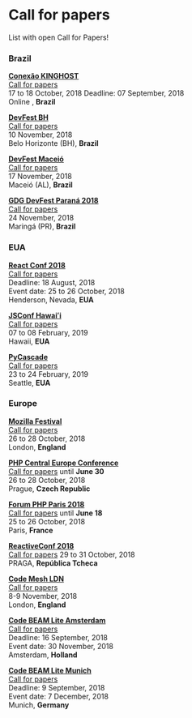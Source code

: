# Call for papers

List with open Call for Papers!

### Brazil

[**Conexão KINGHOST**](https://www.conexaokinghost.com.br/)  
[Call for papers](https://kinghost1.typeform.com/to/uWvR5X)  
17 to 18 October, 2018
Deadline: 07 September, 2018   
Online , **Brazil**

[**DevFest BH**](http://www.devfestbh.com/)  
[Call for papers](https://docs.google.com/forms/d/e/1FAIpQLSfKmpzuzW72FiVjP6-mnyzWt2KXRUFJAp_5Hiy0DSA1E8VHGg/viewform)  
10 November, 2018  
Belo Horizonte (BH), **Brazil**

[**DevFest Maceió**](https://www.sympla.com.br/devfest-maceio-2018__323796)  
[Call for papers](https://docs.google.com/forms/d/e/1FAIpQLSdwx9egUo5HuRIcRtJJDdc2P07r9rAPUw7pZDfaXXwIp3vgxw/viewform)  
17 November, 2018  
Maceió (AL), **Brazil**

[**GDG DevFest Paraná 2018**](https://devfestpr.com/)  
[Call for papers](https://goo.gl/forms/hjFR6ZZowI7dGnHT2)  
24 November, 2018  
Maringá (PR), **Brazil**

### EUA

[**React Conf 2018**](https://conf.reactjs.org/)  
[Call for papers](https://docs.google.com/forms/d/e/1FAIpQLSfy6kymX8hT84rm7b30NUdZN2Y0-4fhCU9mp3adufRLCiuWLg/viewform)  
Deadline: 18 August, 2018   
Event date: 25 to 26 October, 2018  
Henderson, Nevada, **EUA**

[**JSConf Hawaiʻi**](https://www.jsconfhi.com/)  
[Call for papers](https://www.jsconfhi.com/call-for-speakers)  
07 to 08 February, 2019  
Hawaii, **EUA**

[**PyCascade**](https://2019.pycascades.com/)  
[Call for papers](https://2019.pycascades.com/news/2-cfp-now-open/)  
23 to 24 February, 2019  
Seattle, **EUA**


### Europe

[**Mozilla Festival**](https://mozillafestival.org/)  
[Call for papers](https://mozillafestival.org/proposals)  
26 to 28 October, 2018  
London, **England**


[**PHP Central Europe Conference**](https://2018.phpce.eu/en/)  
[Call for papers](https://cfp.phpce.eu/) until **June 30**  
26 to 28 October, 2018  
Prague, **Czech Republic**  

[**Forum PHP Paris 2018**](https://event.afup.org/en/)  
[Call for papers](https://afup.org/event/forumphp2018?_locale=en) until **June 18**  
25 to 26 October, 2018  
Paris, **France**

[**ReactiveConf 2018**](https://reactiveconf.com/)  
[Call for papers](https://reactiveconf.com/)
29 to 31 October, 2018  
PRAGA, **República Tcheca**  

[**Code Mesh LDN**](https://codesync.global/conferences/code-mesh-2018/)  
[Call for papers](https://codesync.global/conferences/code-mesh-2018/#CallforTalks)  
8-9 November, 2018  
London, **England**

[**Code BEAM Lite Amsterdam**](https://codesync.global/conferences/cbl-amsterdam-2018/#CallforTalks)  
[Call for papers](https://docs.google.com/forms/d/e/1FAIpQLSdIR5lu1-Q8LBs2p_f2IdoBl8pNKO5JETSPTfUwei_X3NvXvg/viewform)  
Deadline: 16 September, 2018   
Event date: 30 November, 2018  
Amsterdam, **Holland**

[**Code BEAM Lite Munich**](https://codesync.global/conferences/cbl-munich-2018/)  
[Call for papers](https://docs.google.com/forms/d/e/1FAIpQLScoCt3ZZPFJo5Ym30_k2jHHL4ZbYPxowpDxHg7uIVBHtB2jfA/viewform)  
Deadline: 9 September, 2018   
Event date: 7 December, 2018  
Munich, **Germany**

